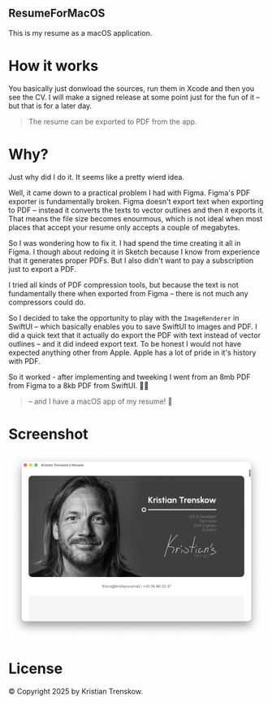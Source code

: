 ResumeForMacOS
----

This is my resume as a macOS application.

# How it works

You basically just donwload the sources, run them in Xcode and then you see the CV. I will make a signed release at some point just for the fun of it – but that is for a later day.

> The resume can be exported to PDF from the app.

# Why?

Just why did I do it. It seems like a pretty wierd idea.

Well, it came down to a practical problem I had with Figma. Figma's PDF exporter is fundamentally broken. Figma doesn't export text when exporting to PDF – instead it converts the texts to vector outlines and then it exports it. That means the file size becomes enourmous, which is not ideal when most places that accept your resume only accepts a couple of megabytes.

So I was wondering how to fix it. I had spend the time creating it all in Figma. I though about redoing it in Sketch because I know from experience that it generates proper PDFs. But I also didn't want to pay a subscription just to export a PDF.

I tried all kinds of PDF compression tools, but because the text is not fundamentally there when exported from Figma – there is not much any compressors could do.

So I decided to take the opportunity to play with the `ImageRenderer` in SwiftUI – which basically enables you to save SwiftUI to images and PDF. I did a quick text that it actually do export the PDF with text instead of vector outlines – and it did indeed export text. To be honest I would not have expected anything other from Apple. Apple has a lot of pride in it's history with PDF.

So it worked - after implementing and tweeking I went from an 8mb PDF from Figma to a 8kb PDF from SwiftUI. 🥳🎉

> – and I have a macOS app of my resume! 🕺

# Screenshot

![Screenshot](https://github.com/trenskow/ResumeForMacOS/raw/main/screenshot.png?raw=true)

# License

© Copyright 2025 by Kristian Trenskow.

